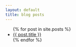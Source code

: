 ```yaml
---
layout: default
title: blog posts
---
```

<ul>
{% for post in site.posts %}
  <li>
  <a href="{{ post.url }}">{{ post.title }}</a>
  </li>
{% endfor %}
</ul>
